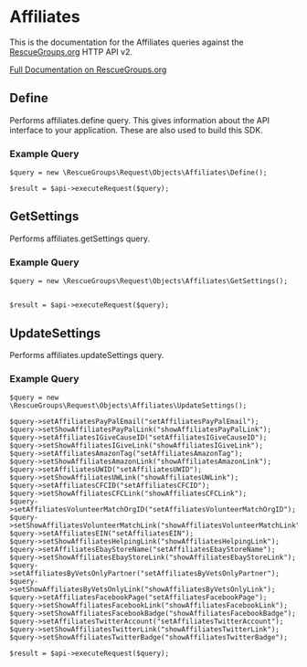 # Affiliates

This is the documentation for the Affiliates queries against the [RescueGroups.org](https://www.rescuegroups.org/) HTTP API v2.

[Full Documentation on RescueGroups.org](https://userguide.rescuegroups.org/display/APIDG/Object+definitions#Objectdefinitions-affiliates)

## Define
Performs affiliates.define query. This gives information about the API interface to your application. These are also used to build this SDK.

### Example Query

    $query = new \RescueGroups\Request\Objects\Affiliates\Define();

    $result = $api->executeRequest($query);
## GetSettings
Performs affiliates.getSettings query.

### Example Query

    $query = new \RescueGroups\Request\Objects\Affiliates\GetSettings();


    $result = $api->executeRequest($query);

## UpdateSettings
Performs affiliates.updateSettings query.

### Example Query

    $query = new \RescueGroups\Request\Objects\Affiliates\UpdateSettings();

    $query->setAffiliatesPayPalEmail("setAffiliatesPayPalEmail");
    $query->setShowAffiliatesPayPalLink("showAffiliatesPayPalLink");
    $query->setAffiliatesIGiveCauseID("setAffiliatesIGiveCauseID");
    $query->setShowAffiliatesIGiveLink("showAffiliatesIGiveLink");
    $query->setAffiliatesAmazonTag("setAffiliatesAmazonTag");
    $query->setShowAffiliatesAmazonLink("showAffiliatesAmazonLink");
    $query->setAffiliatesUWID("setAffiliatesUWID");
    $query->setShowAffiliatesUWLink("showAffiliatesUWLink");
    $query->setAffiliatesCFCID("setAffiliatesCFCID");
    $query->setShowAffiliatesCFCLink("showAffiliatesCFCLink");
    $query->setAffiliatesVolunteerMatchOrgID("setAffiliatesVolunteerMatchOrgID");
    $query->setShowAffiliatesVolunteerMatchLink("showAffiliatesVolunteerMatchLink");
    $query->setAffiliatesEIN("setAffiliatesEIN");
    $query->setShowAffiliatesHelpingLink("showAffiliatesHelpingLink");
    $query->setAffiliatesEbayStoreName("setAffiliatesEbayStoreName");
    $query->setShowAffiliatesEbayStoreLink("showAffiliatesEbayStoreLink");
    $query->setAffiliatesByVetsOnlyPartner("setAffiliatesByVetsOnlyPartner");
    $query->setShowAffiliatesByVetsOnlyLink("showAffiliatesByVetsOnlyLink");
    $query->setAffiliatesFacebookPage("setAffiliatesFacebookPage");
    $query->setShowAffiliatesFacebookLink("showAffiliatesFacebookLink");
    $query->setShowAffiliatesFacebookBadge("showAffiliatesFacebookBadge");
    $query->setAffiliatesTwitterAccount("setAffiliatesTwitterAccount");
    $query->setShowAffiliatesTwitterLink("showAffiliatesTwitterLink");
    $query->setShowAffiliatesTwitterBadge("showAffiliatesTwitterBadge");

    $result = $api->executeRequest($query);


